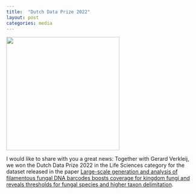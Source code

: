 ```yaml
---
title:  "Dutch Data Prize 2022"
layout: post
categories: media
---
```


<img src="https://vuthuyduong.github.io/photos/DutchDataPrize_DV.jpg" height="300">

I would like to share with you a great news: Together with Gerard Verkleij, we won the Dutch Data Prize 2022 in the Life Sciences category for the dataset released in the paper [Large-scale generation and analysis of filamentous fungal DNA barcodes boosts coverage for kingdom fungi and reveals thresholds for fungal species and higher taxon delimitation](https://www.ingentaconnect.com/content/wfbi/sim/2019/00000092/00000001/art00004).

